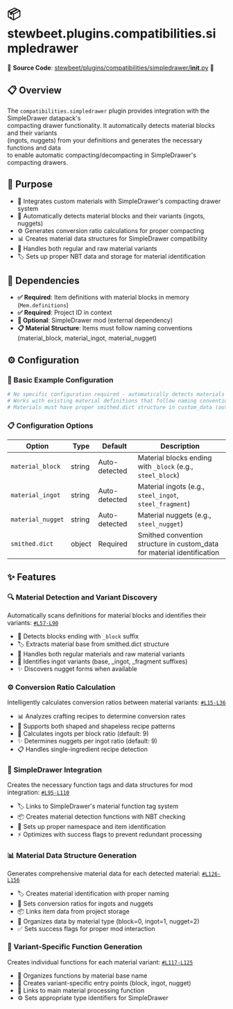 
# 📦 stewbeet.plugins.compatibilities.simpledrawer

📄 **Source Code**: [stewbeet/plugins/compatibilities/simpledrawer/__init__.py](../../python_package/stewbeet/plugins/compatibilities/simpledrawer/__init__.py) 🔗

## 📋 Overview
The `compatibilities.simpledrawer` plugin provides integration with the SimpleDrawer datapack's<br>
compacting drawer functionality. It automatically detects material blocks and their variants<br>
(ingots, nuggets) from your definitions and generates the necessary functions and data<br>
to enable automatic compacting/decompacting in SimpleDrawer's compacting drawers.

## 🎯 Purpose
- 🔗 Integrates custom materials with SimpleDrawer's compacting drawer system
- 🧱 Automatically detects material blocks and their variants (ingots, nuggets)
- ⚙️ Generates conversion ratio calculations for proper compacting
- 📊 Creates material data structures for SimpleDrawer compatibility
- 🔄 Handles both regular and raw material variants
- 🏷️ Sets up proper NBT data and storage for material identification

## 🔗 Dependencies
- **✅ Required**: Item definitions with material blocks in memory (`Mem.definitions`)
- **✅ Required**: Project ID in context
- **🔧 Optional**: SimpleDrawer mod (external dependency)
- **📋 Material Structure**: Items must follow naming conventions (material_block, material_ingot, material_nugget)

## ⚙️ Configuration

### 🎯 Basic Example Configuration
```yaml
# No specific configuration required - automatically detects materials
# Works with existing material definitions that follow naming conventions
# Materials must have proper smithed.dict structure in custom_data (automatic if you used definitions helper functions)
```

### 📋 Configuration Options

| Option | Type | Default | Description |
|--------|------|---------|-------------|
| `material_block` | string | Auto-detected | Material blocks ending with `_block` (e.g., `steel_block`) |
| `material_ingot` | string | Auto-detected | Material ingots (e.g., `steel_ingot`, `steel_fragment`) |
| `material_nugget` | string | Auto-detected | Material nuggets (e.g., `steel_nugget`) |
| `smithed.dict` | object | Required | Smithed convention structure in custom_data for material identification |

## ✨ Features

### 🔍 Material Detection and Variant Discovery
Automatically scans definitions for material blocks and identifies their variants: [`#L57-L90`](../../python_package/stewbeet/plugins/compatibilities/simpledrawer/__init__.py#L57-L90)
- 🧱 Detects blocks ending with `_block` suffix
- 🏷️ Extracts material base from smithed.dict structure
- 🔄 Handles both regular materials and raw material variants
- 💎 Identifies ingot variants (base, _ingot, _fragment suffixes)
- ✨ Discovers nugget forms when available

### ⚙️ Conversion Ratio Calculation
Intelligently calculates conversion ratios between material variants: [`#L15-L36`](../../python_package/stewbeet/plugins/compatibilities/simpledrawer/__init__.py#L15-L36)
- 📊 Analyzes crafting recipes to determine conversion rates
- 🔢 Supports both shaped and shapeless recipe patterns
- 🧱 Calculates ingots per block ratio (default: 9)
- ✨ Determines nuggets per ingot ratio (default: 9)
- 📋 Handles single-ingredient recipe detection

### 🔗 SimpleDrawer Integration
Creates the necessary function tags and data structures for mod integration: [`#L95-L110`](../../python_package/stewbeet/plugins/compatibilities/simpledrawer/__init__.py#L95-L110)
- 🏷️ Links to SimpleDrawer's material function tag system
- 📦 Creates material detection functions with NBT checking
- 🎯 Sets up proper namespace and item identification
- ⚡ Optimizes with success flags to prevent redundant processing

### 📊 Material Data Structure Generation
Generates comprehensive material data for each detected material: [`#L126-L156`](../../python_package/stewbeet/plugins/compatibilities/simpledrawer/__init__.py#L126-L156)
- 🏷️ Creates material identification with proper naming
- 🔢 Sets conversion ratios for ingots and nuggets
- 📦 Links item data from project storage
- 🎯 Organizes data by material type (block=0, ingot=1, nugget=2)
- ✅ Sets success flags for proper mod interaction

### 🔄 Variant-Specific Function Generation
Creates individual functions for each material variant: [`#L117-L125`](../../python_package/stewbeet/plugins/compatibilities/simpledrawer/__init__.py#L117-L125)
- 📁 Organizes functions by material base name
- 🎯 Creates variant-specific entry points (block, ingot, nugget)
- 🔗 Links to main material processing function
- ⚙️ Sets appropriate type identifiers for SimpleDrawer 

